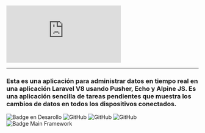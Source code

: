 ![Real time App](https://r2dev-consulting.tech/gallery/image.php?twg_album=&twg_type=small&twg_show=realtime_logo.jpg&twg_rot=-1)
<hr>

<h3> Esta es una aplicación para administrar datos en tiempo real en una aplicación Laravel V8 usando Pusher, Echo y Alpine JS. Es una aplicación sencilla de tareas pendientes que muestra los cambios de datos en todos los dispositivos conectados.</h3>

![Badge en Desarollo](https://img.shields.io/badge/STATUS-COMPLETADO-green)
![GitHub](https://img.shields.io/github/languages/code-size/dev-arod/tiemporeal)
![GitHub](https://img.shields.io/github/last-commit/dev-arod/tiemporeal)
![GitHub](https://img.shields.io/github/downloads/dev-arod/tiemporeal/total?style=plastic)
![Badge Main Framework](https://img.shields.io/badge/Main%20Framework-Laravel%20-orange)



